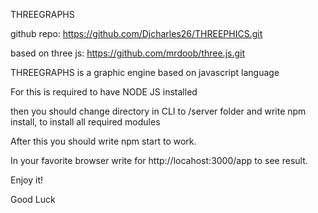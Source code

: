 THREEGRAPHS

github repo: https://github.com/Djcharles26/THREEPHICS.git

based on three js: https://github.com/mrdoob/three.js.git


THREEGRAPHS is a graphic engine based on javascript language

For this is required to have NODE JS installed

then you should change directory in CLI to /server folder and write npm install, to install all required modules

After this you should write npm start to work.

In your favorite browser write for http://locahost:3000/app to see result. 

Enjoy it!


Good Luck
